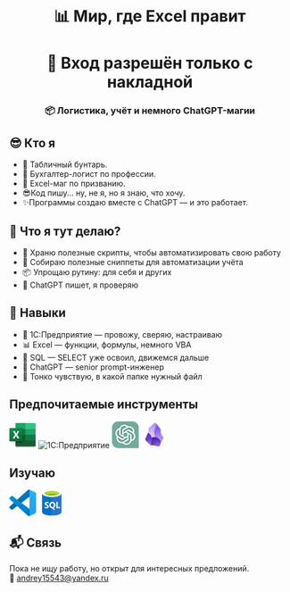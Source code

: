 <h1 align="center">📊 Мир, где Excel правит</h1>
<h1 align="center">🧾 Вход разрешён только с накладной</h1>

<h3 align="center">📦 Логистика, учёт и немного ChatGPT-магии</h3>

## 😎 Кто я

- 🧾 Табличный бунтарь.  
- 🧮 Бухгалтер-логист по профессии.  
- 🧙 Excel-маг по призванию.  
- 😎Код пишу... ну, не я, но я знаю, что хочу.  
- ✨Программы создаю вместе с ChatGPT — и это работает.

## 🤯 Что я тут делаю?

- 🧾 Храню полезные скрипты, чтобы автоматизировать свою работу
- 📁 Собираю полезные сниппеты для автоматизации учёта
- 📦 Упрощаю рутину: для себя и других
- 🤖 ChatGPT пишет, я проверяю

## 💼 Навыки

- 💸 1С:Предприятие — провожу, сверяю, настраиваю
- 📊 Excel — функции, формулы, немного VBA
- 🧠 SQL — SELECT уже освоил, движемся дальше
- 💬 ChatGPT — senior prompt-инженер
- 📁 Тонко чувствую, в какой папке нужный файл

## Предпочитаемые инструменты
![Microsoft Excel](image/Excel.png) ![1С:Предприятие](image/1С.png) ![ChatGPT](image/ChatGPT.png) ![Obsidian](image/Obsidian.png)

## Изучаю
![VS Code](image/Visual_Studio.png) ![SQL](image/Sql.png)

## 📬 Связь

Пока не ищу работу, но открыт для интересных предложений.  
📧 andrey15543@yandex.ru
